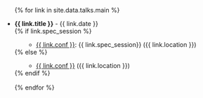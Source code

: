 <div class="talks">
<ul style="margin-left:-20px">

{% for link in site.data.talks.main %}

<li style="margin-bottom:1rem">
  <div class="col-sm-9">
      <div class="title"><b>{{ link.title }}</b> - {{ link.date }}</div>
      {% if link.spec_session %}
      <ul class="fa-ul" style="margin-left:25px">
        <li><span class="fa-li"><i class="fas fa-map-pin"></i></span><a href="{{ link.conf_website }}">{{ link.conf }}</a>: {{ link.spec_session}} ({{ link.location }})</li>
      </ul>
      {% else %}
      <ul class="fa-ul" style="margin-left:25px">
        <li><span class="fa-li"><i class="fas fa-map-pin"></i></span><a href="{{ link.conf_website }}">{{ link.conf }}</a> ({{ link.location }})</li>
      </ul>
      {% endif %}
  </div>
</li>

{% endfor %}

</ul>
</div>

